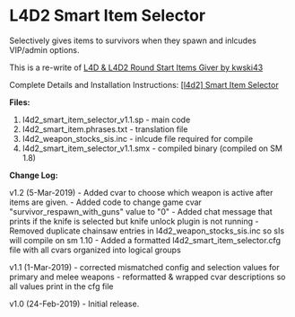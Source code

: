 # L4D2 Smart Item Selector
Selectively gives items to survivors when they spawn and inlcudes VIP/admin options.

This is a re-write of <a href="https://forums.alliedmods.net/showthread.php?p=1131184" rel="nofollow">L4D & L4D2 Round Start Items Giver by kwski43</a>

Complete Details and Installation Instructions: <a href="https://forums.alliedmods.net/showthread.php?t=314556" rel="nofollow"> [l4d2] Smart Item Selector</a>

<b>Files:</b>
1. l4d2_smart_item_selector_v1.1.sp - main code
2. l4d2_smart_item.phrases.txt - translation file
3. l4d2_weapon_stocks_sis.inc - inlcude file required for compile
4. l4d2_smart_item_selector_v1.1.smx - compiled binary (compiled on SM 1.8)

<B>Change Log:</B>

v1.2 (5-Mar-2019)
	- Added cvar to choose which weapon is active after items are given.
	- Added code to change game cvar "survivor_respawn_with_guns" value to "0"
	- Added chat message that prints if the knife is selected but knife unlock plugin is not running
	- Removed duplicate chainsaw entries in l4d2_weapon_stocks_sis.inc so sIs will compile on sm 1.10
	- Added a formatted l4d2_smart_item_selector.cfg file with all cvars organized into logical groups

v1.1 (1-Mar-2019)
    - corrected mismatched config and selection values for primary and melee weapons
    - reformatted & wrapped cvar descriptions so all values print in the cfg file

v1.0 (24-Feb-2019)
    - Initial release.
